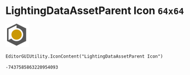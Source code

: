 # LightingDataAssetParent Icon `64x64`
<img src="/img/LightingDataAssetParent%20Icon.png" width=64 height=64>

``` CSharp
EditorGUIUtility.IconContent("LightingDataAssetParent Icon")
```
```
-7437585863220954093
```
